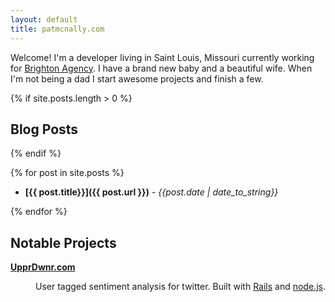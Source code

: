 ```yaml
---
layout: default
title: patmcnally.com
---      
```

Welcome! I'm a developer living in Saint Louis, Missouri currently
working for [Brighton Agency](http://www.brightonagency.com). I
have a brand new baby and a beautiful wife. When I'm not being a
dad I start awesome projects and finish a few.


{% if site.posts.length > 0 %}

## Blog Posts ##

{% endif %}

{% for post in site.posts %}
 
 * __[{{ post.title}}]({{ post.url }})__ - _{{post.date | date_to_string}}_

{% endfor %}

## Notable Projects ##

<dl>
<dt><strong><a href="http://upprdwnr.com"> UpprDwnr.com </a></strong></dt>
<dd> 
 <p>User tagged sentiment analysis for twitter.
 Built with <a href="http://rubyonrails.org/">Rails</a>
 and <a href="http://nodejs.org/">node.js</a>.</p>
</dd>
</dl>
 
